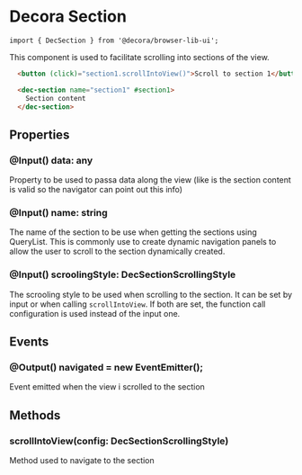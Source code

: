 # Decora Section

`import { DecSection } from '@decora/browser-lib-ui';`

This component is used to facilitate scrolling into sections of the view.

```html
  <button (click)="section1.scrollIntoView()">Scroll to section 1</button>

  <dec-section name="section1" #section1>
    Section content
  </dec-section>
```

## Properties

### @Input() data: any

Property to be used to passa data along the view (like is the section content is valid so the navigator can point out this info)

### @Input() name: string

The name of the section to be use when getting the sections using QueryList. This is commonly use to create dynamic navigation panels to allow the user to scroll to the section dynamically created.

### @Input() scroolingStyle: DecSectionScrollingStyle

The scrooling style to be used when scrolling to the section. It can be set by input or when calling `scrollIntoView`. If both are set, the function call configuration is used instead of the input one.


## Events

### @Output() navigated = new EventEmitter();

Event emitted when the view i scrolled to the section

## Methods

### scrollIntoView(config: DecSectionScrollingStyle)

Method used to navigate to the section
